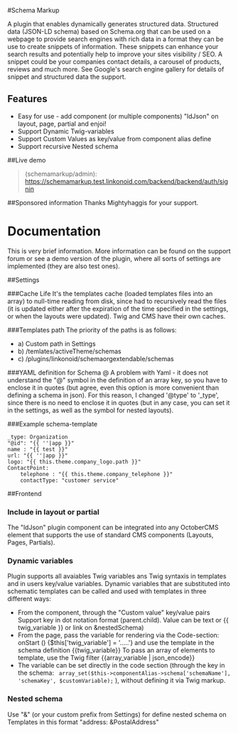 #Schema Markup

A plugin that enables dynamically generates structured data.
Structured data (JSON-LD schema) based on Schema.org that can be used on a webpage to provide search engines with rich data in a format they can be use to create snippets of information. These snippets can enhance your search results and potentially help to improve your sites visibility / SEO.
A snippet could be your companies contact details, a carousel of products, reviews and much more.
See Google's search engine gallery for details of snippet and structured data the support.

## Features
- Easy for use - add component (or multiple components) "ldJson" on layout, page, partial and enjoi!
- Support Dynamic Twig-variables
- Support Custom Values as key/value from component alias define
- Support recursive Nested schema

##Live demo
>(schemamarkup/admin): https://schemamarkup.test.linkonoid.com/backend/backend/auth/signin


##Sponsored information
Thanks Mightyhaggis for your support.






# Documentation

This is very brief information. More information can be found on the support forum or see a demo version of the plugin, where all sorts of settings are implemented (they are also test ones).



##Settings

###Cache Life
It's the templates cache (loaded templates files into an array) to null-time reading from disk, since had to recursively read the files (it is updated either after the expiration of the time specified in the settings, or when the layouts were updated).
Twig and CMS have their own caches.


###Templates path
The priority of the paths is as follows:
- a) Custom path in Settings
- b) /temlates/activeTheme/schemas
- c) /plugins/linkonoid/schemaorgextendable/schemas

###YAML definition for Schema @
A problem with Yaml - it does not understand the "@" symbol in the definition of an array key, so you have to enclose it in quotes (but agree, even this option is more convenient than defining a schema in json).
For this reason, I changed '@type' to '_type', since there is no need to enclose it in quotes (but in any case, you can set it in the settings, as well as the symbol for nested layouts).


###Example schema-template

```
_type: Organization
"@id": "{{ ''|app }}"
name : "{{ test }}"
url: "{{ ''|app }}"
logo: "{{ this.theme.company_logo.path }}"
ContactPoint:
    telephone : "{{ this.theme.company_telephone }}"
    contactType: "customer service"

```


##Frontend


### Include in layout or partial
The "ldJson" plugin component can be integrated into any OctoberCMS element that supports the use of standard CMS components (Layouts, Pages, Partials).

### Dynamic variables
Plugin supports all avaiables Twig variables ans Twig syntaxis in templates and in users key/value variables.
Dynamic variables that are substituted into schematic templates can be called and used with templates in three different ways:
- From the component, through the "Custom value" key/value pairs 
Support key in dot notation format (parent.child). Value can be text or {{ twig_variable }} or link on &nestedSchema)
- From the page, pass the variable for rendering via the Code-section: onStart () {$this['twig_variable'] = '.....'} and use the template in the schema definition {{twig_variable}}
To pass an array of elements to template, use the Twig filter {{array_variable | json_encode}}
- The variable can be set directly in the code section (through the key in the schema: `` array_set($this->componentAlias->schema['schemaName'], 'schemaKey', $customVariable);`` ), without defining it via Twig markup.


### Nested schema
Use "&" (or your custom prefix from Settings) for define nested schema on Templates in this format "address: &PostalAddress"


